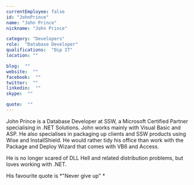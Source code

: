 ```yaml
---
currentEmployee: false
id: "JohnPrince"
name: "John Prince"
nickname: "John Prince"

category: "Developers"
role:  "Database Developer"
qualifications:  "Dip IT"
location: ""

blog:  ""
website:  ""
facebook:  ""
twitter:  ""
linkedin:  ""
skype:  ""

quote:  ""
---
```


John Prince is a Database Developer at SSW, a Microsoft Certified Partner specialising in .NET Solutions. John works mainly with Visual Basic and ASP. He also specialises in packaging up clients and SSW products using Wise and InstallShield. He would rather tidy his office than work with the Package and Deploy Wizard that comes with VB6 and Access.

He is no longer scared of DLL Hell and related distribution problems, but loves working with .NET.

His favourite quote is *"Never give up" *
